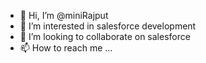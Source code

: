 - 👋 Hi, I’m @miniRajput
- 👀 I’m interested in salesforce development
- 💞️ I’m looking to collaborate on salesforce
- 📫 How to reach me ...

<!---
miniRajput/miniRajput is a ✨ special ✨ repository because its `README.md` (this file) appears on your GitHub profile.
You can click the Preview link to take a look at your changes.
--->
